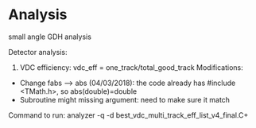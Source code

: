 # Analysis
small angle GDH analysis

Detector analysis:

1. VDC efficiency:
vdc_eff = one_track/total_good_track
Modifications:
- Change fabs --> abs (04/03/2018): the code already has #include <TMath.h>, so abs(double)=double
- Subroutine might missing argument: need to make sure it match

Command to run:
 analyzer -q -d best_vdc_multi_track_eff_list_v4_final.C+
